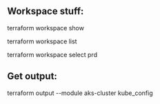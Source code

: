 Workspace stuff:
----------------

terraform workspace show

terraform workspace list

terraform workspace select prd

Get output:
-----------

 terraform output --module aks-cluster kube_config
